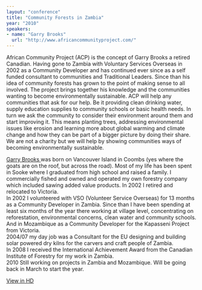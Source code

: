 ```yaml
---
layout: "conference"
title: "Community Forests in Zambia"
year: "2010"
speakers:
- name: "Garry Brooks"
  url: "http://www.africancommunityproject.com/"
---
```



African Community Project (ACP) is the concept of Garry Brooks a retired
Canadian. Having gone to Zambia with Voluntary Services Overseas in 2002 as a
Community Developer and has continued ever since as a self funded consultant
to communities and Traditional Leaders. Since than his idea of community
forests has grown to the point of making sense to all involved. The project
brings together his knowledge and the communities wanting to become
environmentally sustainable. ACP will help any communities that ask for our
help. Be it providing clean drinking water, supply education supplies to
community schools or basic health needs. In turn we ask the community to
consider their environment around them and start improving it. This means
planting trees, addressing environmental issues like erosion and learning more
about global warming and climate change and how they can be part of a bigger
picture by doing their share. We are not a charity but we will help by showing
communities ways of becoming environmentally sustainable.

[ Garry Brooks
](https://web.archive.org/web/20210413183753/http://www.africancommunityproject.com/)
was born on Vancouver Island in Coombs (yes where the goats are on the roof,
but across the road). Most of my life has been spent in Sooke where I
graduated from high school and raised a family. I commercially fished and
owned and operated my own forestry company which included sawing added value
products. In 2002 I retired and relocated to Victoria.  
In 2002 I volunteered with VSO (Volunteer Service Overseas) for 13 months as a
Community Developer in Zambia. Since than I have been spending at least six
months of the year there working at village level, concentrating on
reforestation, environmental concerns, clean water and community schools. And
in Mozambique as a Community Developer for the Kapasseni Project from
Victoria.  
2004/07 my day job was a Consultant for the EU designing and building solar
powered dry kilns for the carvers and craft people of Zambia.  
In 2008 I received the International Achievement Award from the Canadian
Institute of Forestry for my work in Zambia.  
2010 Still working on projects in Zambia and Mozambique. Will be going back in
March to start the year.


[ View in HD
](https://web.archive.org/web/20210413183753/https://www.youtube.com/v/h1vS5k6MaVI?fs=1&hl=en_US&rel=0&hd=1)


[//]: # (Retrieved from https://web.archive.org/web/20210416135337/https://www.ideawave.ca/the-conference/community-forests-in-zambia)